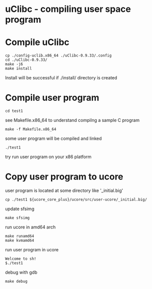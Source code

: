 uClibc - compiling user space program
=======================================

Compile uClibc
=======================

	cp ./config-uclib.x86_64 ./uClibc-0.9.33/.config
	cd ./uClibc-0.9.33/
	make -j6
	make install

Install will be successful if ./install/ directory is created

Compile user program
=======================

	cd test1

see Makefile.x86_64 to understand compilng a sample C program

	make -f Makefile.x86_64

some user program will be compiled and linked

	./test1

try run user program on your x86 platform

Copy user program to ucore
==============================

user program is located at some directory like '_initial.big'

	cp ./test1 ${ucore_core_plus}/ucore/src/user-ucore/_initial.big/

update sfsimg
	
	make sfsimg

run ucore in amd64 arch

	make runamd64
	make kvmamd64

run user program in ucore

	Welcome to sh!
	$./test1

debug with gdb

	make debug


